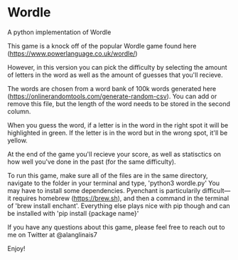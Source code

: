 # Wordle
A python implementation of Wordle

This game is a knock off of the popular Wordle game found here (https://www.powerlanguage.co.uk/wordle/)

However, in this version you can pick the difficulty by selecting the amount of letters in the word as well as the amount of guesses that you'll recieve.

The words are chosen from a word bank of 100k words generated here (https://onlinerandomtools.com/generate-random-csv). You can add or remove this file, but the length of the word needs to be stored in the second column.

When you guess the word, if a letter is in the word in the right spot it will be highlighted in green. If the letter is in the word but in the wrong spot, it'll be yellow.

At the end of the game you'll recieve your score, as well as statisctics on how well you've done in the past (for the same difficulty).

To run this game, make sure all of the files are in the same directory, navigate to the folder in your terminal and type, 'python3 wordle.py'
You may have to install some dependencies. Pyenchant is particularily difficult—it requires homebrew (https://brew.sh), and then a command in the terminal of 'brew install enchant'. Everything else plays nice with pip though and can be installed with 'pip install {package name}'

If you have any questions about this game, please feel free to reach out to me on Twitter at @alanglinais7

Enjoy!
